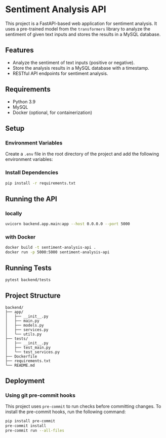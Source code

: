# Sentiment Analysis API

This project is a FastAPI-based web application for sentiment analysis. It uses a pre-trained model from the `transformers` library to analyze the sentiment of given text inputs and stores the results in a MySQL database.

## Features

- Analyze the sentiment of text inputs (positive or negative).
- Store the analysis results in a MySQL database with a timestamp.
- RESTful API endpoints for sentiment analysis.

## Requirements

- Python 3.9
- MySQL
- Docker (optional, for containerization)

## Setup

### Environment Variables

Create a `.env` file in the root directory of the project and add the following environment variables:

### Install Dependencies

```bash
pip install -r requirements.txt
```


## Running the API

### locally

```bash
uvicorn backend.app.main:app --host 0.0.0.0 --port 5000
```

### with Docker

```bash
docker build -t sentiment-analysis-api .
docker run -p 5000:5000 sentiment-analysis-api
```

## Running Tests

```bash
pytest backend/tests
```

## Project Structure

```
backend/
├── app/
│   ├── __init__.py
│   ├── main.py
│   ├── models.py
│   ├── services.py
│   └── utils.py
├── tests/
│   ├── __init__.py
│   ├── test_main.py
│   └── test_services.py
├── Dockerfile
├── requirements.txt
└── README.md
```

## Deployment

### Using git pre-commit hooks

This project uses `pre-commit` to run checks before committing changes. To install the pre-commit hooks, run the following command:

```bash
pip install pre-commit
pre-commit install
pre-commit run --all-files
```
